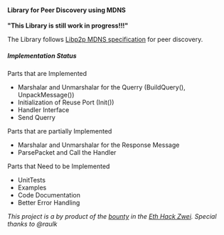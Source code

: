 #### Library for Peer Discovery using MDNS

<b>"This Library is still work in progress!!!"</b>

The Library follows [Libp2p MDNS specification](https://github.com/libp2p/specs/blob/master/discovery/mdns.md) for peer discovery. 


##### Implementation Status

Parts that are Implemented 

*   Marshalar and Unmarshalar for the Querry (BuildQuery(), UnpackMessage())
*   Initialization of Reuse Port (Init())
*   Handler Interface
*   Send Querry

Parts that are partially Implemented

*   Marshalar and Unmarshalar for the Response Message
*   ParsePacket and Call the Handler

Parts that Need to be Implemented 

*   UnitTests
*   Examples
*   Code Documentation
*   Better Error Handling

<i>This project is a by product of the [bounty](https://github.com/ethberlinzwei/Bounties/issues/19) in the [Eth Hack Zwei](https://github.com/ethberlinzwei/KnowledgeBase). Special thanks to @raulk </i>
